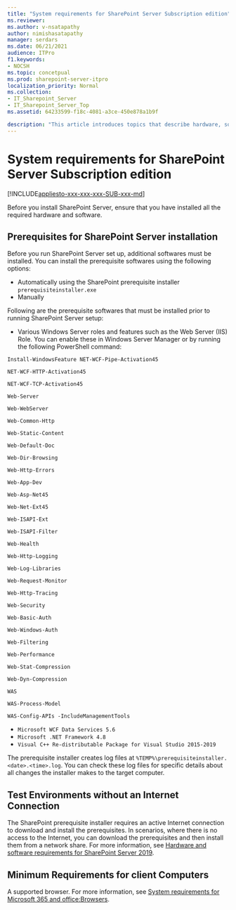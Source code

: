 ```yaml
---
title: "System requirements for SharePoint Server Subscription edition"
ms.reviewer: 
ms.author: v-nsatapathy
author: nimishasatapathy
manager: serdars
ms.date: 06/21/2021
audience: ITPro
f1.keywords:
- NOCSH
ms.topic: concetpual
ms.prod: sharepoint-server-itpro
localization_priority: Normal
ms.collection:
- IT_Sharepoint_Server
- IT_Sharepoint_Server_Top
ms.assetid: 64233599-f18c-4081-a3ce-450e878a1b9f

description: "This article introduces topics that describe hardware, software, and other requirements for SharePoint Server."
---
```


# System requirements for SharePoint Server Subscription edition

[!INCLUDE[appliesto-xxx-xxx-xxx-SUB-xxx-md](../includes/appliesto-xxx-xxx-xxx-SUB-xxx-md.md)]

  
Before you install SharePoint Server, ensure that you have installed all the required hardware and software.
  
## Prerequisites for SharePoint Server installation

Before you run SharePoint Server set up, additional softwares must be installed. You can install the prerequisite softwares using the following options:
- Automatically using the SharePoint prerequisite installer `prerequisiteinstaller.exe`
- Manually

Following are the prerequisite softwares that must be installed prior to running SharePoint Server setup:
- Various Windows Server roles and features such as the Web Server (IIS) Role. 
You can enable these in Windows Server Manager or by running the following PowerShell command:

 ```
Install-WindowsFeature NET-WCF-Pipe-Activation45

NET-WCF-HTTP-Activation45

NET-WCF-TCP-Activation45

Web-Server

Web-WebServer

Web-Common-Http

Web-Static-Content

Web-Default-Doc

Web-Dir-Browsing

Web-Http-Errors

Web-App-Dev

Web-Asp-Net45

Web-Net-Ext45

Web-ISAPI-Ext

Web-ISAPI-Filter

Web-Health

Web-Http-Logging

Web-Log-Libraries

Web-Request-Monitor

Web-Http-Tracing

Web-Security

Web-Basic-Auth

Web-Windows-Auth

Web-Filtering

Web-Performance

Web-Stat-Compression

Web-Dyn-Compression

WAS

WAS-Process-Model

WAS-Config-APIs -IncludeManagementTools
   ```
- `Microsoft WCF Data Services 5.6`
- `Microsoft .NET Framework 4.8`
- `Visual C++ Re-distributable Package for Visual Studio 2015-2019`

The prerequisite installer creates log files at `%TEMP%\prerequisiteinstaller.<date>.<time>.log`. You can check these log files for specific details about all changes the installer makes to the target computer.

## Test Environments without an Internet Connection

The SharePoint prerequisite installer requires an active Internet connection to download and install the prerequisites. In scenarios, where there is no access to the Internet, you can download the prerequisites and then install them from a network share. For more information, see [Hardware and software requirements for SharePoint Server 2019](hardware-and-software-requirements-2019.md).

## Minimum Requirements for client Computers

A supported browser. For more information, see [System requirements for Microsoft 365 and office:Browsers](https://www.microsoft.com/microsoft-365/microsoft-365-and-office-resources?rtc=1#coreui-heading-uyetipy).


